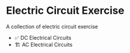 # Electric Circuit Exercise
A collection of electric circuit exercise
- ✅ DC Electrical Circuits
- 🏗 AC Electrical Circuits 

